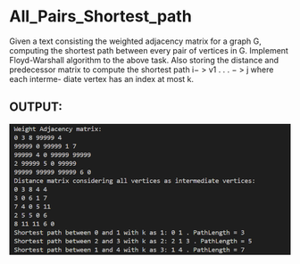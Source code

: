 # All_Pairs_Shortest_path

Given a text consisting the weighted adjacency 
matrix for a graph G, computing the shortest path between every pair of vertices in G.
Implement Floyd-Warshall algorithm to the above task. Also storing the distance and predecessor
matrix to compute the shortest path i− > v1 . . . − > j where each interme-
diate vertex has an index at most k.

## OUTPUT:
![Screenshot](Output_FW.png)
